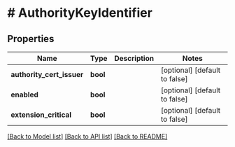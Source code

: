 # # AuthorityKeyIdentifier

## Properties

Name | Type | Description | Notes
------------ | ------------- | ------------- | -------------
**authority_cert_issuer** | **bool** |  | [optional] [default to false]
**enabled** | **bool** |  | [optional] [default to false]
**extension_critical** | **bool** |  | [optional] [default to false]

[[Back to Model list]](../../README.md#models) [[Back to API list]](../../README.md#endpoints) [[Back to README]](../../README.md)
